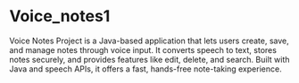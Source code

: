 # Voice_notes1
Voice Notes Project is a Java-based application that lets users create, save, and manage notes through voice input. It converts speech to text, stores notes securely, and provides features like edit, delete, and search. Built with Java and speech APIs, it offers a fast, hands-free note-taking experience.
